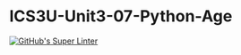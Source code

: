 # ICS3U-Unit3-07-Python-Age

[![GitHub's Super Linter](https://github.com/sydneykuhn/ICS3U-Unit3-07-Python-Age/workflows/GitHub's%20Super%20Linter/badge.svg)](https://github.com/sydneykuhn/ICS3U-Unit3-07-Python-Age/actions)
